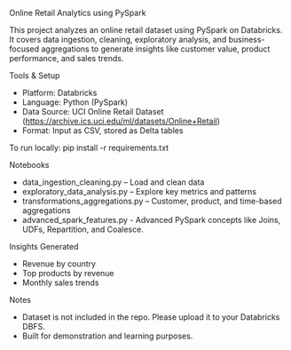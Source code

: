 Online Retail Analytics using PySpark

This project analyzes an online retail dataset using PySpark on Databricks. It covers data ingestion, cleaning, exploratory analysis, and business-focused aggregations to generate insights like customer value, product performance, and sales trends.

Tools & Setup

- Platform: Databricks
- Language: Python (PySpark)
- Data Source: UCI Online Retail Dataset (https://archive.ics.uci.edu/ml/datasets/Online+Retail)
- Format: Input as CSV, stored as Delta tables

To run locally:
pip install -r requirements.txt

Notebooks

- data_ingestion_cleaning.py – Load and clean data
- exploratory_data_analysis.py – Explore key metrics and patterns
- transformations_aggregations.py – Customer, product, and time-based aggregations
- advanced_spark_features.py - Advanced PySpark concepts like Joins, UDFs, Repartition, and Coalesce.

Insights Generated

- Revenue by country
- Top products by revenue
- Monthly sales trends

Notes

- Dataset is not included in the repo. Please upload it to your Databricks DBFS.
- Built for demonstration and learning purposes.

